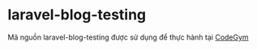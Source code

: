 # laravel-blog-testing
Mã nguồn laravel-blog-testing được sử dụng để thực hành tại [CodeGym](https://codegym.vn) 
